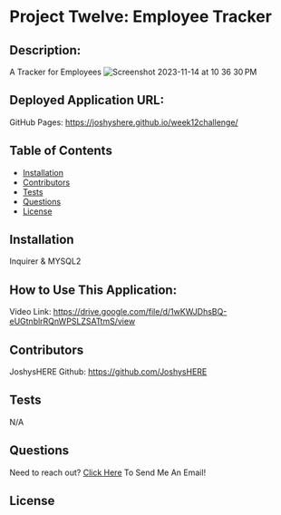 # Project Twelve: Employee Tracker
  
## Description: 
  A Tracker for Employees
  ![Screenshot 2023-11-14 at 10 36 30 PM](https://github.com/JoshysHERE/week4challenge/assets/141682993/ca3acd4c-5d24-4ff9-807c-59ee090fa251)

## Deployed Application URL:
 GitHub Pages:  https://joshyshere.github.io/week12challenge/
## Table of Contents
* [Installation](#installation)
* [Contributors](#contributors)
* [Tests](#tests)
* [Questions](#questions)
* [License](#license)

## Installation
  Inquirer & MYSQL2
## How to Use This Application:
  Video Link: https://drive.google.com/file/d/1wKWJDhsBQ-eUGtnblrRQnWPSLZSATtmS/view
## Contributors
  JoshysHERE Github: https://github.com/JoshysHERE
## Tests
  N/A
## Questions
  Need to reach out? [Click Here](mailto:JoshysHERE@gmail.com?subject=JoshysHERE'sReadme) To Send Me An Email!
## License